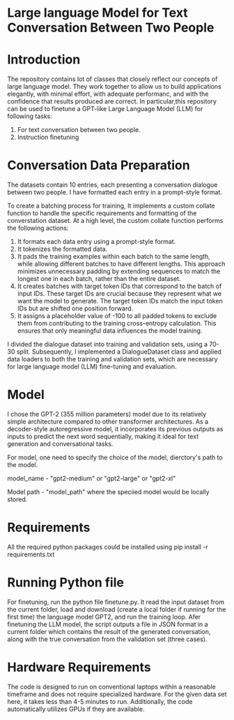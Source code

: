 # Large language Model for Text Conversation Between Two People

# Introduction
The repository contains lot of classes that closely reflect our concepts of large language model. They work together to allow us to build applications elegantly, with minimal effort, with adequate performanc, and with the confidence that results produced are correct. In particular,this repository can be used to finetune a GPT-like Large Language Model (LLM) for following tasks:
1. For text conversation between two people.
2. Instruction finetuning

# Conversation Data Preparation
The datasets contain 10 entries, each presenting a conversation dialogue between two people. I have formatted each entry in a prompt-style format.

To create a batching process for training, It implements a custom collate function to handle the specific requirements and formatting of the converstation dataset. At a high level, the custom collate function performs the following actions:

1. It formats each data entry using a prompt-style format.
2. It tokenizes the formatted data.
3. It pads the training examples within each batch to the same length, while allowing different batches to have different lengths. This approach minimizes unnecessary padding by extending sequences to match the longest one in each batch, rather than the entire dataset.
4. It creates batches with target token IDs that correspond to the batch of input IDs. These target IDs are crucial because they represent what we want the model to generate. The target token IDs match the input token IDs but are shifted one position forward.
5. It assigns a placeholder value of -100 to all padded tokens to exclude them from contributing to the training cross-entropy calculation. This ensures that only meaningful data influences the model training.

I divided the dialogue dataset into training and validation sets, using a 70-30 split. Subsequently, I implemented a DialogueDataset class and applied data loaders to both the training and validation sets, which are necessary for large language model (LLM) fine-tuning and evaluation.

# Model
I chose the GPT-2 (355 million parameters) model due to its relatively simple architecture compared to other transformer architectures. As a decoder-style autoregressive model, it incorporates its previous outputs as inputs to predict the next word sequentially, making it ideal for text generation and conversational tasks. 

For model, one need to specify the choice of the model, dierctory's path to the model. 

model_name - "gpt2-medium" or "gpt2-large" or "gpt2-xl"

Model path - "model_path" where the speciied model would be locally stored. 


# Requirements
All the required python packages could be installed using pip install -r requirements.txt

# Running Python file
For finetuning, run the python file finetune.py. It read the input dataset from the current folder, load and download (create a local folder if running for the first time) the language model GPT2, and run the training loop. Afer finetuning the LLM model, the script outputs a file in JSON format in a current folder which contains the result of the generated conversation, along with the true conversation from the validation set (three cases).

# Hardware Requirements
The code is designed to run on conventional laptops within a reasonable timeframe and does not require specialized hardware. For the given data set here, it takes less than 4-5 minutes to run. Additionally, the code automatically utilizes GPUs if they are available.
